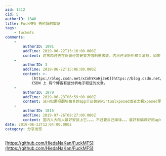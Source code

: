 ```yaml
---
aid: 1312
cid: 5
authorID: 1840
title: FuckMFS 去他妈的取证
tags:
    - fuckmfs
comments:
    -
        authorID: 1891
        addTime: 2019-06-22T13:16:00.000Z
        content: 这东西过去在新疆经常是警方强制要求装。内地还没听到相关消息，如果有，确实要传播一下。
    -
        authorID: 3
        addTime: 2019-06-22T15:06:00.000Z
        content: >-
            [https://blog.csdn.net/xCnhYKoHj3eK](https://blog.csdn.net/xCnhYKoHj3eK)
            CSDN 上 有个博客有些分析电子取证的文章。
    -
        authorID: 1879
        addTime: 2019-06-23T06:59:00.000Z
        content: 请问如果把翻墙相关的app全部装到virtualxposed或者太极xposed里，再装上fuckmfs安全吗？
    -
        authorID: 1816
        addTime: 2019-07-26T08:27:00.000Z
        content: 国内人大陆人最好安装上它。。。。不过要自己编译。。。最好有编译好的apk比较好。
date: 2019-06-22T12:04:00.000Z
category: 分享发现
---
```


[https://github.com/HiedaNaKan/FuckMFS](https://github.com/HiedaNaKan/FuckMFS)
